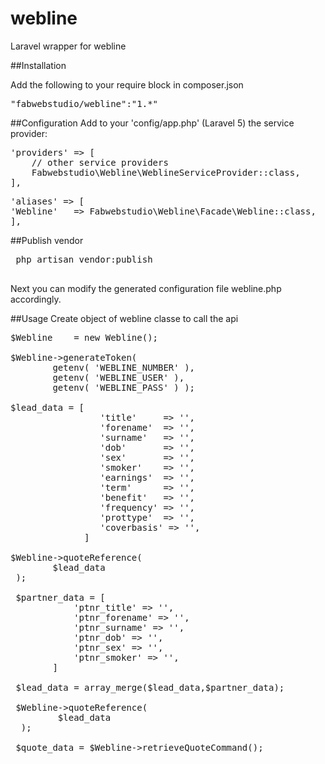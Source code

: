 # webline
Laravel wrapper for webline

##Installation

Add the following to your require block in composer.json

<pre>
"fabwebstudio/webline":"1.*"
</pre>

##Configuration
Add to your 'config/app.php' (Laravel 5) the service provider:

<pre>
'providers' => [
    // other service providers
    Fabwebstudio\Webline\WeblineServiceProvider::class,
],
</pre>

<pre>
'aliases' => [
'Webline'   => Fabwebstudio\Webline\Facade\Webline::class,
],
</pre>


##Publish vendor
<pre>
 php artisan vendor:publish
  </pre>

Next you can modify the generated configuration file webline.php accordingly.


##Usage
Create object of webline classe to call the api

<pre>
$Webline    = new Webline();

$Webline->generateToken(
        getenv( 'WEBLINE_NUMBER' ),
        getenv( 'WEBLINE_USER' ),
        getenv( 'WEBLINE_PASS' ) );

$lead_data = [
                 'title'     => '',
                 'forename'  => '',
                 'surname'   => '',
                 'dob'       => '',
                 'sex'       => '',
                 'smoker'    => '',
                 'earnings'  => '',
                 'term'      => '',
                 'benefit'   => '',
                 'frequency' => '',
                 'prottype'  => '',
                 'coverbasis' => '',
              ]

$Webline->quoteReference(
        $lead_data
 );

 $partner_data = [
            'ptnr_title' => '',
            'ptnr_forename' => '',
            'ptnr_surname' => '',
            'ptnr_dob' => '',
            'ptnr_sex' => '',
            'ptnr_smoker' => '',
        ]

 $lead_data = array_merge($lead_data,$partner_data);

 $Webline->quoteReference(
         $lead_data
  );

 $quote_data = $Webline->retrieveQuoteCommand();

</pre>

